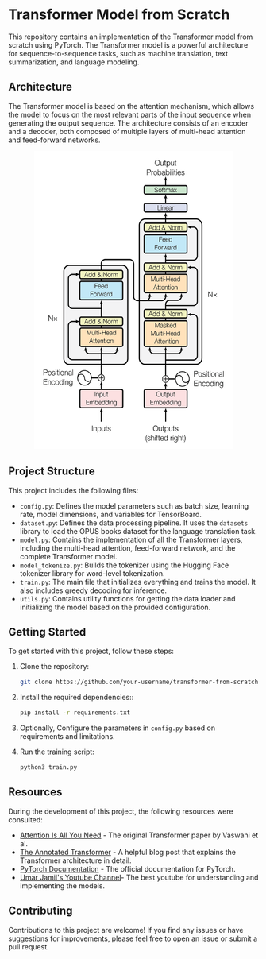 # Transformer Model from Scratch

This repository contains an implementation of the Transformer model from scratch using PyTorch. The Transformer model is a powerful architecture for sequence-to-sequence tasks, such as machine translation, text summarization, and language modeling.

## Architecture

The Transformer model is based on the attention mechanism, which allows the model to focus on the most relevant parts of the input sequence when generating the output sequence. The architecture consists of an encoder and a decoder, both composed of multiple layers of multi-head attention and feed-forward networks.

<!-- ![Transformer Architecture](transformer_architecture.webp) -->
<p align="center">
  <img src="transformer_architecture.webp" width="400" height="600">
</p>

## Project Structure

This project includes the following files:

- `config.py`: Defines the model parameters such as batch size, learning rate, model dimensions, and variables for TensorBoard.
- `dataset.py`: Defines the data processing pipeline. It uses the `datasets` library to load the OPUS books dataset for the language translation task.
- `model.py`: Contains the implementation of all the Transformer layers, including the multi-head attention, feed-forward network, and the complete Transformer model.
- `model_tokenize.py`: Builds the tokenizer using the Hugging Face tokenizer library for word-level tokenization.
- `train.py`: The main file that initializes everything and trains the model. It also includes greedy decoding for inference.
- `utils.py`: Contains utility functions for getting the data loader and initializing the model based on the provided configuration.

## Getting Started

To get started with this project, follow these steps:

1. Clone the repository:

    ```bash
    git clone https://github.com/your-username/transformer-from-scratch.git
    ```
2. Install the required dependencies::

    ```bash
    pip install -r requirements.txt
    ```

3. Optionally, Configure the parameters in `config.py` based on requirements and limitations.
4. Run the training script:

    ```bash
    python3 train.py
    ```

## Resources

During the development of this project, the following resources were consulted:

- [Attention Is All You Need](https://arxiv.org/abs/1706.03762) - The original Transformer paper by Vaswani et al.
- [The Annotated Transformer](http://nlp.seas.harvard.edu/2018/04/03/attention.html) - A helpful blog post that explains the Transformer architecture in detail.
- [PyTorch Documentation](https://pytorch.org/docs/stable/index.html) - The official documentation for PyTorch.
- [Umar Jamil's Youtube Channel](https://www.youtube.com/@umarjamilai/videos)- The best youtube for understanding and implementing the models. 

## Contributing

Contributions to this project are welcome! If you find any issues or have suggestions for improvements, please feel free to open an issue or submit a pull request.

